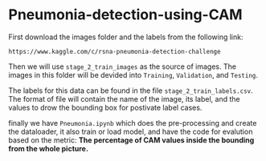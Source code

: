 # Pneumonia-detection-using-CAM

First download the images folder and the labels from the following link:

```
https://www.kaggle.com/c/rsna-pneumonia-detection-challenge
```

Then we will use `stage_2_train_images` as the source of images.
The images in this folder will be devided into `Training`, `Validation`, and `Testing`.

The labels for this data can be found in the file `stage_2_train_labels.csv`.
The format of file will contain the name of the image, its label, and the values to drow the bounding box for postivate label cases.


finally we have `Pneumonia.ipynb` which does the pre-processing and create the dataloader, it also train or load model, and have the code for evalution based on the metric: **The percentage of CAM values inside the bounding from the whole picture.**

